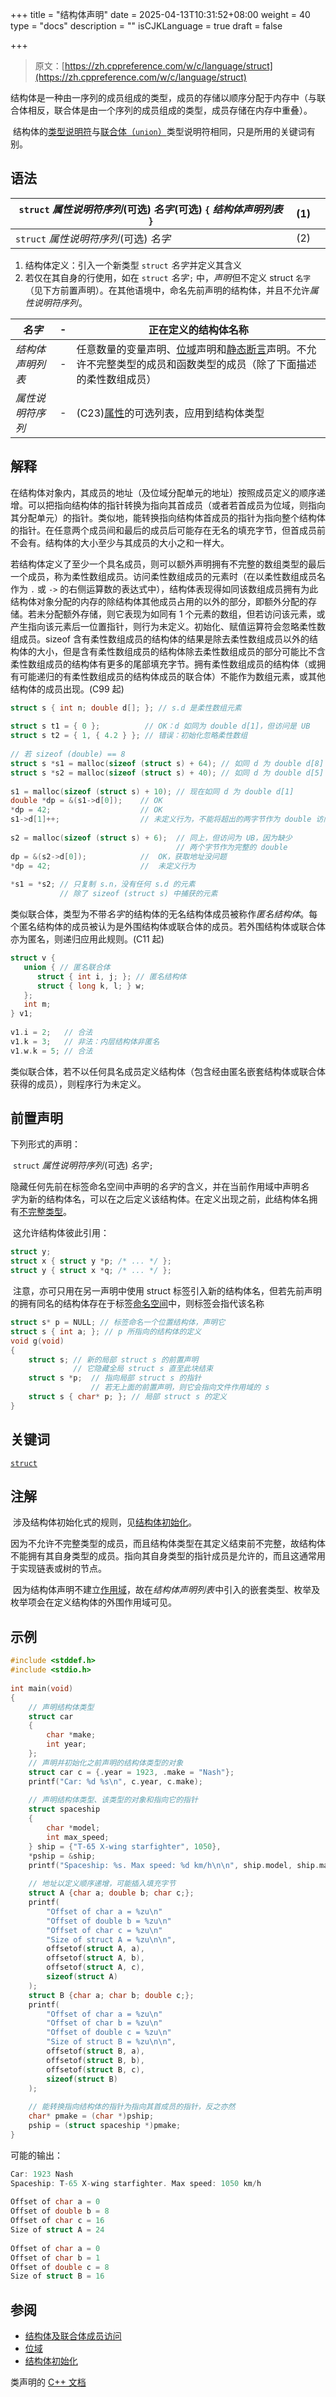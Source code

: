 +++
title = "结构体声明"
date = 2025-04-13T10:31:52+08:00
weight = 40
type = "docs"
description = ""
isCJKLanguage = true
draft = false

+++

> 原文：[https://zh.cppreference.com/w/c/language/struct](https://zh.cppreference.com/w/c/language/struct)

​	结构体是一种由一序列的成员组成的类型，成员的存储以顺序分配于内存中（与联合体相反，联合体是由一个序列的成员组成的类型，成员存储在内存中重叠）。

​	结构体的[类型说明符](https://zh.cppreference.com/w/c/language/declarations)与[联合体（`union`）](https://zh.cppreference.com/w/c/language/union)类型说明符相同，只是所用的关键词有别。

## 语法

| `struct` *属性说明符序列* ﻿(可选) *名字* ﻿(可选) `{` *结构体声明列表* `}` | (1)  |      |
| ------------------------------------------------------------ | ---- | ---- |
| `struct` *属性说明符序列* ﻿(可选) *名字*                      | (2)  |      |

1) 结构体定义：引入一个新类型 `struct` *名字* ﻿并定义其含义
2) 若仅在其自身的行使用，如在 `struct` *名字* ﻿`;` 中，*声明* ﻿但不定义 struct `名字`（见下方前置声明）。在其他语境中，命名先前声明的结构体，并且不允许*属性说明符序列* ﻿。

| *名字*           | -    | 正在定义的结构体名称                                         |
| ---------------- | ---- | ------------------------------------------------------------ |
| *结构体声明列表* | -    | 任意数量的变量声明、[位域](https://zh.cppreference.com/w/c/language/bit_field)声明和[静态断言](https://zh.cppreference.com/w/c/language/static_assert)声明。不允许不完整类型的成员和函数类型的成员（除了下面描述的柔性数组成员） |
| *属性说明符序列* | -    | (C23)[属性](https://zh.cppreference.com/w/c/language/attributes)的可选列表，应用到结构体类型 |

## 解释

​	在结构体对象内，其成员的地址（及位域分配单元的地址）按照成员定义的顺序递增。可以把指向结构体的指针转换为指向其首成员（或者若首成员为位域，则指向其分配单元）的指针。类似地，能转换指向结构体首成员的指针为指向整个结构体的指针。在任意两个成员间和最后的成员后可能存在无名的填充字节，但首成员前不会有。结构体的大小至少与其成员的大小之和一样大。

​	若结构体定义了至少一个具名成员，则可以额外声明拥有不完整的数组类型的最后一个成员，称为柔性数组成员。访问柔性数组成员的元素时（在以柔性数组成员名作为 `.` 或 `->` 的右侧运算数的表达式中），结构体表现得如同该数组成员拥有为此结构体对象分配的内存的除结构体其他成员占用的以外的部分，即额外分配的存储。若未分配额外存储，则它表现为如同有 1 个元素的数组，但若访问该元素，或产生指向该元素后一位置指针，则行为未定义。初始化、赋值运算符会忽略柔性数组成员。sizeof 含有柔性数组成员的结构体的结果是除去柔性数组成员以外的结构体的大小，但是含有柔性数组成员的结构体除去柔性数组成员的部分可能比不含柔性数组成员的结构体有更多的尾部填充字节。拥有柔性数组成员的结构体（或拥有可能递归的有柔性数组成员的结构体成员的联合体）不能作为数组元素，或其他结构体的成员出现。(C99 起)

```c
struct s { int n; double d[]; }; // s.d 是柔性数组元素 
 
struct s t1 = { 0 };          // OK：d 如同为 double d[1]，但访问是 UB
struct s t2 = { 1, { 4.2 } }; // 错误：初始化忽略柔性数组
 
// 若 sizeof (double) == 8
struct s *s1 = malloc(sizeof (struct s) + 64); // 如同 d 为 double d[8]
struct s *s2 = malloc(sizeof (struct s) + 40); // 如同 d 为 double d[5]
 
s1 = malloc(sizeof (struct s) + 10); // 现在如同 d 为 double d[1]
double *dp = &(s1->d[0]);    // OK
*dp = 42;                    // OK
s1->d[1]++;                  // 未定义行为，不能将超出的两字节作为 double 访问。
 
s2 = malloc(sizeof (struct s) + 6);  // 同上，但访问为 UB，因为缺少
                                     // 两个字节作为完整的 double
dp = &(s2->d[0]);            //  OK，获取地址没问题
*dp = 42;                    //  未定义行为
 
*s1 = *s2; // 只复制 s.n，没有任何 s.d 的元素
           // 除了 sizeof (struct s) 中捕获的元素
```

​	类似联合体，类型为不带*名字* ﻿的结构体的无名结构体成员被称作*匿名结构体*。每个匿名结构体的成员被认为是外围结构体或联合体的成员。若外围结构体或联合体亦为匿名，则递归应用此规则。(C11 起)

```c
struct v {
   union { // 匿名联合体
      struct { int i, j; }; // 匿名结构体
      struct { long k, l; } w;
   };
   int m;
} v1;
 
v1.i = 2;   // 合法
v1.k = 3;   // 非法：内层结构体非匿名
v1.w.k = 5; // 合法
```

​	类似联合体，若不以任何具名成员定义结构体（包含经由匿名嵌套结构体或联合体获得的成员），则程序行为未定义。

## 前置声明

下列形式的声明：

​	`struct` *属性说明符序列* ﻿(可选) *名字* ﻿`;`

​	隐藏任何先前在标签命名空间中声明的*名字* ﻿的含义，并在当前作用域中声明*名字* ﻿为新的结构体名，可以在之后定义该结构体。在定义出现之前，此结构体名拥有[不完整类型](https://zh.cppreference.com/w/c/language/types#.E4.B8.8D.E5.AE.8C.E6.95.B4.E7.B1.BB.E5.9E.8B)。

​	这允许结构体彼此引用：

```c
struct y;
struct x { struct y *p; /* ... */ };
struct y { struct x *q; /* ... */ };
```

​	注意，亦可只用在另一声明中使用 struct 标签引入新的结构体名，但若先前声明的拥有同名的结构体存在于标签[命名空间](https://zh.cppreference.com/w/c/language/name_space)中，则标签会指代该名称

```c
struct s* p = NULL; // 标签命名一个位置结构体，声明它
struct s { int a; }; // p 所指向的结构体的定义
void g(void)
{
    struct s; // 新的局部 struct s 的前置声明
              // 它隐藏全局 struct s 直至此块结束
    struct s *p;  // 指向局部 struct s 的指针
                  // 若无上面的前置声明，则它会指向文件作用域的 s
    struct s { char* p; }; // 局部 struct s 的定义
}
```

## 关键词

[`struct`](https://zh.cppreference.com/w/c/keyword/struct)

## 注解

​	涉及结构体初始化式的规则，见[结构体初始化](https://zh.cppreference.com/w/c/language/struct_initialization)。

​	因为不允许不完整类型的成员，而且结构体类型在其定义结束前不完整，故结构体不能拥有其自身类型的成员。指向其自身类型的指针成员是允许的，而且这通常用于实现链表或树的节点。

​	因为结构体声明不建立[作用域](https://zh.cppreference.com/w/c/language/scope)，故在*结构体声明列表* ﻿中引入的嵌套类型、枚举及枚举项会在定义结构体的外围作用域可见。

## 示例

```c
#include <stddef.h>
#include <stdio.h>
 
int main(void)
{
    // 声明结构体类型
    struct car
    {
        char *make;
        int year;
    };
    // 声明并初始化之前声明的结构体类型的对象
    struct car c = {.year = 1923, .make = "Nash"};
    printf("Car: %d %s\n", c.year, c.make);
 
    // 声明结构体类型、该类型的对象和指向它的指针
    struct spaceship
    {
        char *model;
        int max_speed;
    } ship = {"T-65 X-wing starfighter", 1050},
    *pship = &ship;
    printf("Spaceship: %s. Max speed: %d km/h\n\n", ship.model, ship.max_speed);
 
    // 地址以定义顺序递增，可能插入填充字节
    struct A {char a; double b; char c;};
    printf(
        "Offset of char a = %zu\n"
        "Offset of double b = %zu\n"
        "Offset of char c = %zu\n"
        "Size of struct A = %zu\n\n",
        offsetof(struct A, a),
        offsetof(struct A, b),
        offsetof(struct A, c),
        sizeof(struct A)
    );
    struct B {char a; char b; double c;};
    printf(
        "Offset of char a = %zu\n"
        "Offset of char b = %zu\n"
        "Offset of double c = %zu\n"
        "Size of struct B = %zu\n\n",
        offsetof(struct B, a),
        offsetof(struct B, b),
        offsetof(struct B, c),
        sizeof(struct B)
    );
 
    // 能转换指向结构体的指针为指向其首成员的指针，反之亦然
    char* pmake = (char *)pship;
    pship = (struct spaceship *)pmake;
}
```

可能的输出：

```c
Car: 1923 Nash
Spaceship: T-65 X-wing starfighter. Max speed: 1050 km/h
 
Offset of char a = 0
Offset of double b = 8
Offset of char c = 16
Size of struct A = 24
 
Offset of char a = 0
Offset of char b = 1
Offset of double c = 8
Size of struct B = 16
```

## 参阅

- [结构体及联合体成员访问](https://zh.cppreference.com/w/c/language/operator_member_access)
- [位域](https://zh.cppreference.com/w/c/language/bit_field)
- [结构体初始化](https://zh.cppreference.com/w/c/language/struct_initialization)

类声明的 [C++ 文档](https://zh.cppreference.com/w/cpp/language/class)